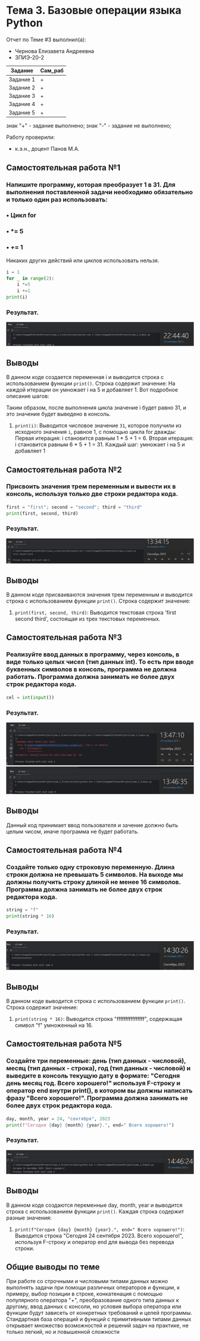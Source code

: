 # Тема 3. Базовые операции языка Python
Отчет по Теме #3 выполнил(а):
- Чернова Елизавета Андреевна
- ЗПИЭ-20-2

| Задание | Сам_раб |
| ------ | ------ |
| Задание 1 | + |
| Задание 2 | + | 
| Задание 3 | + | 
| Задание 4 | + |
| Задание 5 | + |

знак "+" - задание выполнено; знак "-" - задание не выполнено;

Работу проверили:
- к.э.н., доцент Панов М.А.

## Самостоятельная работа №1
### Напишите программу, которая преобразует 1 в 31. Для выполнения поставленной задачи необходимо обязательно и только один раз использовать:
### • Цикл for
### • *= 5
### • += 1

Никаких других действий или циклов использовать нельзя.


```python
i = 1
for _ in range(2):
    i *=5
    i +=1
print(i)
```

### Результат.
![Меню](https://github.com/ElizabethSmol/ChernovaZPIE_20_2/blob/pic/sam_3_1.PNG)

## Выводы

В данном коде создается переменная i и выводится строка с использованием функции `print()`. Строка содержит значение:
 На каждой итерации он умножает i на 5 и добавляет 1. Вот подробное описание шагов:

Таким образом, после выполнения цикла значение i будет равно 31, и это значение будет выведено в консоль.
1. `print(i)`: Выводится числовое значение `31`, которое получили из исходного значения `i`, равное 1, с помощью цикла for дважды:
Первая итерация: i становится равным 1 * 5 + 1 = 6.
Вторая итерация: i становится равным 6 * 5 + 1 = 31.
Каждый шаг: умножает i на 5 и добавляет 1

## Самостоятельная работа №2
### Присвоить значения трем переменным и вывести их в консоль, используя только две строки редактора кода.

```python
first = "first"; second = "second"; third = "third"
print(first, second, third)
```
### Результат.
![Меню](https://github.com/ElizabethSmol/ChernovaZPIE_20_2/blob/pic/sam_2_2.PNG)

## Выводы

В данном коде присваиваются значения трем переменным и выводится строка с использованием функции `print()`. Строка содержит значение:

1. `print(first, second, third)`: Выводится текстовая строка 'first second third', состоящая из трех текстовых переменных. 

   
## Самостоятельная работа №3
### Реализуйте ввод данных в программу, через консоль, в виде только целых чисел (тип данных int). То есть при вводе буквенных символов в консоль, программа не должна работать. Программа должна занимать не более двух строк редактора кода.

```python
cel = int(input())
```
### Результат.
![Меню](https://github.com/ElizabethSmol/ChernovaZPIE_20_2/blob/pic/sam_2_3_error.PNG)
![Меню](https://github.com/ElizabethSmol/ChernovaZPIE_20_2/blob/pic/sam_2_3_norm.PNG)

## Выводы

Данный код принимает ввод пользователя и зачение должно быть целым чисом, иначе программа не будет работать.

## Самостоятельная работа №4
### Создайте только одну строковую переменную. Длина строки должна не превышать 5 символов. На выходе мы должны получить строку длиной не менее 16 символов. Программа должна занимать не более двух строк редактора кода.

```python
string = "f"
print(string * 16)
```
### Результат.
![Меню](https://github.com/ElizabethSmol/ChernovaZPIE_20_2/blob/pic/sam_2_4.PNG)

## Выводы

В данном коде выводится строка с использованием функции `print()`. Строка содержит значение:

1. `print(string * 16)`: Выводится строка "ffffffffffffffff", содержащая символ "f" умноженный на 16.


## Самостоятельная работа №5
### Создайте три переменные: день (тип данных - числовой), месяц (тип данных - строка), год (тип данных - числовой) и выведите в консоль текущую дату в формате: "Сегодня день месяц год. Всего хорошего!" используя F-строку и оператор end внутри print(), в котором вы должны написать фразу "Всего хорошего!". Программа должна занимать не более двух строк редактора кода.

```python
day, month, year = 24, "сентября", 2023
print(f"Сегодня {day} {month} {year}.", end=" Всего хорошего!")
```
### Результат.
![Меню](https://github.com/ElizabethSmol/ChernovaZPIE_20_2/blob/pic/sam_2_5.PNG)

## Выводы

В данном коде создаются переменные day, month, year и выводится строка с использованием функции `print()`. Каждая строка содержит разные значения:

1. `print(f"Сегодня {day} {month} {year}.", end=" Всего хорошего!")`: Выводится строка "Сегодня 24 сентября 2023. Всего хорошего!", используя F-строку и оператор end для вывода без перевода строки. 


## Общие выводы по теме
При работе со строчными и числовыми типами данных можно выполнять задачи при помощи различных операторов и функции, к примеру, выбор позиции в строке, конкатенация с помощью популярного оператора "+", преобразование одного типа данных к другому, ввод данных с консоли, но условия выбора оператора или функции будут зависеть от конкретных требований и целей программы. Стандартная база операций и функций с примитивными типами данных открывает множество возможностей и решений задач на практике, не только легкий, но и повышенной сложности
